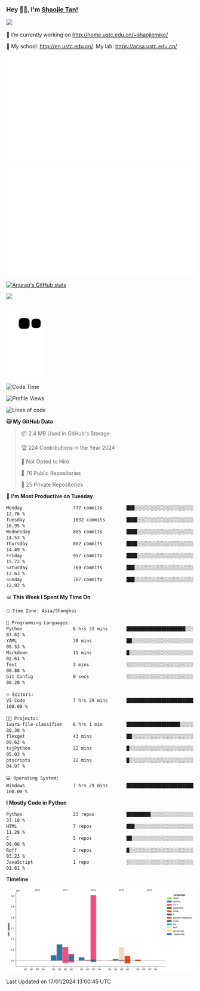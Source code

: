 

<!--
**Kirrito-k423/Kirrito-k423** is a ✨ _special_ ✨ repository because its `README.md` (this file) appears on your GitHub profile.

Here are some ideas to get you started:

- 🔭 I’m currently working on ...
- 🌱 I’m currently learning ...
- 👯 I’m looking to collaborate on ...
- 🤔 I’m looking for help with ...
- 💬 Ask me about ...
- 📫 How to reach me: ...
- 😄 Pronouns: ...
- ⚡ Fun fact: ...
-->
### Hey 👋🏽, I'm [Shaojie Tan!](http://home.ustc.edu.cn/~shaojiemike/about)

![](https://visitor-badge.glitch.me/badge?page_id=Kirrito-k423.Kirrito-k423)

🔭 I’m currently working on http://home.ustc.edu.cn/~shaojiemike/

👯 My school: http://en.ustc.edu.cn/. My lab: https://acsa.ustc.edu.cn/

![](https://github.com/Kirrito-k423/github-stats/blob/master/generated/overview.svg)
![](https://github.com/Kirrito-k423/github-stats/blob/master/generated/languages.svg)

[![Anurag's GitHub stats](https://github-readme-stats.vercel.app/api?username=Kirrito-k423&theme=flag-india&show_icons=true&hide=stars,prs,issues,contribs)](https://github.com/anuraghazra/github-readme-stats)

![](https://github-profile-summary-cards.vercel.app/api/cards/profile-details?username=Kirrito-k423&theme=vue)

![snake gif](https://github.com/Kirrito-k423/Kirrito-k423/blob/output/github-contribution-grid-snake.svg)

<!--START_SECTION:waka-->
![Code Time](http://img.shields.io/badge/Code%20Time-639%20hrs%2039%20mins-blue)

![Profile Views](http://img.shields.io/badge/Profile%20Views-2-blue)

![Lines of code](https://img.shields.io/badge/From%20Hello%20World%20I%27ve%20Written-60.4%20million%20lines%20of%20code-blue)

**🐱 My GitHub Data** 

> 📦 2.4 MB Used in GitHub's Storage 
 > 
> 🏆 224 Contributions in the Year 2024
 > 
> 🚫 Not Opted to Hire
 > 
> 📜 76 Public Repositories 
 > 
> 🔑 25 Private Repositories 
 > 
📅 **I'm Most Productive on Tuesday** 

```text
Monday                   777 commits         ███░░░░░░░░░░░░░░░░░░░░░░   12.76 % 
Tuesday                  1032 commits        ████░░░░░░░░░░░░░░░░░░░░░   16.95 % 
Wednesday                885 commits         ████░░░░░░░░░░░░░░░░░░░░░   14.53 % 
Thursday                 882 commits         ████░░░░░░░░░░░░░░░░░░░░░   14.49 % 
Friday                   957 commits         ████░░░░░░░░░░░░░░░░░░░░░   15.72 % 
Saturday                 769 commits         ███░░░░░░░░░░░░░░░░░░░░░░   12.63 % 
Sunday                   787 commits         ███░░░░░░░░░░░░░░░░░░░░░░   12.92 % 
```


📊 **This Week I Spent My Time On** 

```text
🕑︎ Time Zone: Asia/Shanghai

💬 Programming Languages: 
Python                   6 hrs 33 mins       ██████████████████████░░░   87.62 % 
YAML                     38 mins             ██░░░░░░░░░░░░░░░░░░░░░░░   08.53 % 
Markdown                 11 mins             █░░░░░░░░░░░░░░░░░░░░░░░░   02.61 % 
Text                     3 mins              ░░░░░░░░░░░░░░░░░░░░░░░░░   00.88 % 
Git Config               0 secs              ░░░░░░░░░░░░░░░░░░░░░░░░░   00.20 % 

🔥 Editors: 
VS Code                  7 hrs 29 mins       █████████████████████████   100.00 % 

🐱‍💻 Projects: 
iwara-file-classifier    6 hrs 1 min         ████████████████████░░░░░   80.38 % 
flexget                  43 mins             ██░░░░░░░░░░░░░░░░░░░░░░░   09.62 % 
tsjPython                22 mins             █░░░░░░░░░░░░░░░░░░░░░░░░   05.03 % 
ptscripts                22 mins             █░░░░░░░░░░░░░░░░░░░░░░░░   04.97 % 

💻 Operating System: 
Windows                  7 hrs 29 mins       █████████████████████████   100.00 % 
```

**I Mostly Code in Python** 

```text
Python                   23 repos            █████████░░░░░░░░░░░░░░░░   37.10 % 
HTML                     7 repos             ███░░░░░░░░░░░░░░░░░░░░░░   11.29 % 
C                        5 repos             ██░░░░░░░░░░░░░░░░░░░░░░░   08.06 % 
Roff                     2 repos             █░░░░░░░░░░░░░░░░░░░░░░░░   03.23 % 
JavaScript               1 repo              ░░░░░░░░░░░░░░░░░░░░░░░░░   01.61 % 
```



**Timeline**

![Lines of Code chart](https://raw.githubusercontent.com/Kirrito-k423/Kirrito-k423/main/assets/bar_graph.png)


 Last Updated on 17/01/2024 13:00:45 UTC
<!--END_SECTION:waka-->

